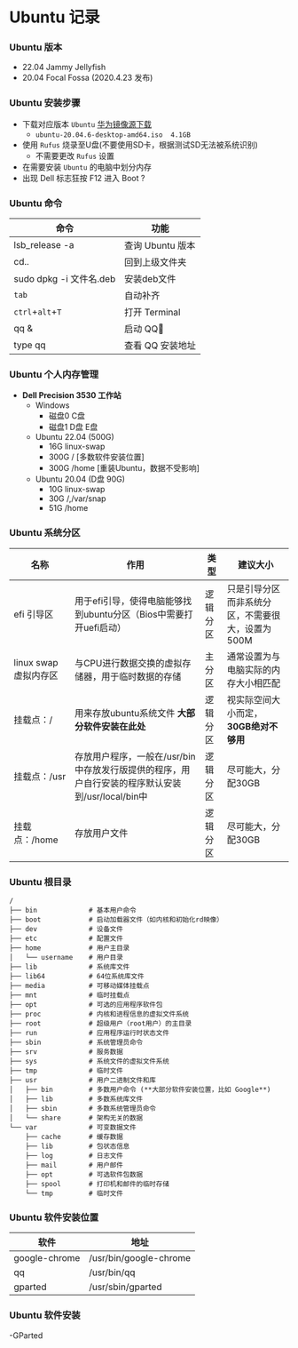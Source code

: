 # Ubuntu 记录

### Ubuntu 版本
- 22.04 Jammy Jellyfish
- 20.04 Focal Fossa (2020.4.23 发布)

### Ubuntu 安装步骤
- 下载对应版本 `Ubuntu` [华为镜像源下载](http://repo.huaweicloud.com/ubuntu-releases/)
  - `ubuntu-20.04.6-desktop-amd64.iso  4.1GB`
- 使用 `Rufus` 烧录至U盘(不要使用SD卡，根据测试SD无法被系统识别)
  - 不需要更改 `Rufus` 设置
- 在需要安装 `Ubuntu` 的电脑中划分内存
- 出现 Dell 标志狂按 F12 进入 Boot ?

### Ubuntu 命令
|命令            |功能            |
|---             |---            |
|lsb_release -a  |查询 Ubuntu 版本|
|cd..            |回到上级文件夹  |
|sudo dpkg -i 文件名.deb|安装deb文件|
|`tab`           |自动补齐|
|`ctrl`+`alt`+`T`|打开 Terminal|
|qq &            |启动 QQ🐧|
|type qq         |查看 QQ 安装地址|

### Ubuntu 个人内存管理
- **Dell Precision 3530 工作站**
  - Windows
    - 磁盘0 C盘
    - 磁盘1 D盘 E盘
  - Ubuntu 22.04 (500G)
    - 16G linux-swap
    - 300G / [多数软件安装位置]
    - 300G /home [重装Ubuntu，数据不受影响]
  - Ubuntu 20.04 (D盘 90G)
    - 10G linux-swap
    - 30G /,/var/snap 
    - 51G /home 

### Ubuntu 系统分区
|名称                 |作用|类型|建议大小|
|---                  |---|---|---|
|efi 引导区           |用于efi引导，使得电脑能够找到ubuntu分区（Bios中需要打开uefi启动）|逻辑分区 |只是引导分区而非系统分区，不需要很大，设置为500M|
|linux swap 虚拟内存区|与CPU进行数据交换的虚拟存储器，用于临时数据的存储                |主分区   |通常设置为与电脑实际的内存大小相匹配|
|挂载点：/            |用来存放ubuntu系统文件   **大部分软件安装在此处**               |逻辑分区  |视实际空间大小而定，**30GB绝对不够用**|
|挂载点：/usr         |存放用户程序，一般在/usr/bin中存放发行版提供的程序，用户自行安装的程序默认安装到/usr/local/bin中|逻辑分区|尽可能大，分配30GB|
|挂载点：/home        |存放用户文件                                                  |逻辑分区  |尽可能大，分配30GB|



### Ubuntu 根目录
```
/  
├── bin             # 基本用户命令  
├── boot            # 启动加载器文件（如内核和初始化rd映像）  
├── dev             # 设备文件  
├── etc             # 配置文件  
├── home            # 用户主目录  
│   └── username    # 用户目录  
├── lib             # 系统库文件  
├── lib64           # 64位系统库文件  
├── media           # 可移动媒体挂载点  
├── mnt             # 临时挂载点  
├── opt             # 可选的应用程序软件包  
├── proc            # 内核和进程信息的虚拟文件系统  
├── root            # 超级用户（root用户）的主目录  
├── run             # 应用程序运行时状态文件  
├── sbin            # 系统管理员命令  
├── srv             # 服务数据  
├── sys             # 系统文件的虚拟文件系统  
├── tmp             # 临时文件  
├── usr             # 用户二进制文件和库  
│   ├── bin         # 多数用户命令 (**大部分软件安装位置，比如 Google**)  
│   ├── lib         # 多数系统库文件  
│   ├── sbin        # 多数系统管理员命令  
│   └── share       # 架构无关的数据  
└── var             # 可变数据文件  
    ├── cache       # 缓存数据  
    ├── lib         # 包状态信息  
    ├── log         # 日志文件  
    ├── mail        # 用户邮件  
    ├── opt         # 可选软件包数据  
    ├── spool       # 打印机和邮件的临时存储  
    └── tmp         # 临时文件  
```


### Ubuntu 软件安装位置
|软件         |地址|
|---          |---|
|google-chrome|/usr/bin/google-chrome|
|qq           |/usr/bin/qq|
|gparted      |/usr/sbin/gparted|


### Ubuntu 软件安装
-GParted 